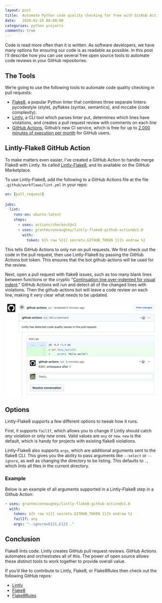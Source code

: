 ```yaml
---
layout: post
title:  Automate Python code quality checking for free with GitHub Actions, Flake8, and Lintly
date:   2020-02-25 08:00:00
categories: python projects
comments: true
---
```


Code is read more often than it is written. As software developers, we have many options for ensuring our code is as readable as possible. In this post I’ll describe how you can use several free open source tools to automate code reviews in your GitHub repositories.

## The Tools
We’re going to use the following tools to automate code quality checking in pull requests:

* [Flake8](http://flake8.pycqa.org/en/latest/), a popular Python linter that combines three separate linters: pycodestyle (style), pyflakes (syntax, semantics), and mccabe (code complexity).
* [Lintly](http://github.com/grantmcconnaughey/lintly), a CLI tool which parses linter put, determines which lines have violations, and creates a pull request review with comments on each line
* [GitHub Actions](https://github.com/features/actions), Github’s new CI service, which is free for up to [2,000 minutes of execution per month](https://help.github.com/en/github/setting-up-and-managing-billing-and-payments-on-github/about-billing-for-github-actions#about-billing-for-github-actions) for GitHub users.

## Lintly-Flake8 GitHub Action
To make matters even easier, I’ve created a GitHub Action to handle merge Flake8 with Lintly. Its called [Lintly-Flake8](https://github.com/marketplace/actions/lintly-flake8), and its available on the GitHub Marketplace.

To use Lintly-Flake8, add the following to a GitHub Actions file at the file `.github/workflows/lint.yml` in your repo:

```yaml
on: [pull_request]

jobs:
  lint:
    runs-on: ubuntu-latest
    steps:
      - uses: actions/checkout@v2
      - uses: grantmcconnaughey/lintly-flake8-github-action@v1.0
        with:
          token: ${% raw %}{{ secrets.GITHUB_TOKEN }}{% endraw %}
```

This tells GitHub Actions to only run on pull requests. We first check out the code in the pull request, then use Lintly-Flake8 by passing the GitHub Actions bot token. This ensures that the bot github-actions will be used for the review.

Next, open a pull request with flake8 issues, such as too many blank lines between functions or the cryptic "[Continuation line over-indented for visual indent](https://www.flake8rules.com/rules/E127.html)." GitHub Actions will run and detect all of the changed lines with violations. Then the github-actions bot will leave a code review on each line, making it very clear what needs to be updated.

<img src="/images/lintly-github-actions.png" alt="Lintly leaving a PR review" />

## Options
Lintly-Flake8 supports a few different options to tweak how it runs.

First, it supports `failIf`, which allows you to change if Lintly should catch *any* violation or only *new* ones. Valid values are `any` or `new`. `new` is the default, which is handy for projects with existing flake8 violations.

Lintly-Flake8 also supports `args`, which are additional arguments sent to the flake8 CLI. This gives you the ability to pass arguments like `--select` or `--ignore`, as well as changing the directory to be listing. This defaults to `.`, which lints all files in the current directory.

### Example
Below is an example of all arguments supported in a Lintly-Flake8 step in a Github Action:

```yaml
- uses: grantmcconnaughey/lintly-flake8-github-action@v1.0
  with:
    token: ${% raw %}{{ secrets.GITHUB_TOKEN }}{% endraw %}
    failIf: any
    args: "--ignore=E121,E123 ."
```

## Conclusion
Flake8 lints code. Lintly creates GitHub pull request reviews. GitHub Actions automates and orchestrates all of this. The power of open source allows these distinct tools to work together to provide overall value.

If you’d like to contribute to Lintly, Flake8, or Flake8Rules then check out the following GitHub repos:

* [Lintly](http://github.com/grantmcconnaughey/lintly)
* [Flake8](https://github.com/PyCQA/flake8)
* [Flake8Rules](http://github.com/grantmcconnaughey/flake8rules)